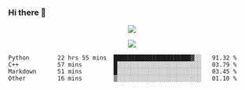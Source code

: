 ### Hi there 👋

<!--
**SuuTTT/SuuTTT** is a ✨ _special_ ✨ repository because its `README.md` (this file) appears on your GitHub profile.

Here are some ideas to get you started:

- 🔭 I’m currently working on ...
- 🌱 I’m currently learning ...
- 👯 I’m looking to collaborate on ...
- 🤔 I’m looking for help with ...
- 💬 Ask me about ...
- 📫 How to reach me: ...
- 😄 Pronouns: ...
- ⚡ Fun fact: ...
-->

<div align='center'>
    <p align='center'>
        <img src='https://github-readme-stats.vercel.app/api?line_height=27&username=SuuTTT&show_icons=true&theme=solarized-light'/>
    </p>
</div>    
<div align='center'>  
    <p align='center'>
        <img src='https://github-readme-stats.vercel.app/api/wakatime?username=SuuTTT&theme=solarized-light'/>
    </p>
    
</div>  

<!--START_SECTION:waka-->

```text
Python        22 hrs 55 mins  ██████████████████████▓░░   91.32 %
C++           57 mins         █░░░░░░░░░░░░░░░░░░░░░░░░   03.79 %
Markdown      51 mins         █░░░░░░░░░░░░░░░░░░░░░░░░   03.45 %
Other         16 mins         ▒░░░░░░░░░░░░░░░░░░░░░░░░   01.10 %
```

<!--END_SECTION:waka-->
